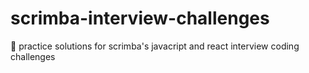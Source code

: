 # scrimba-interview-challenges
🌼 practice solutions for scrimba's javacript and react interview coding challenges
